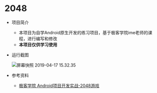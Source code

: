 # 2048

* 项目简介
  * 本项目为自学Android原生开发的练习项目，基于极客学院ime老师的课程，进行编写和修改
  * **本项目仅供学习使用**

* 运行截图

  ![屏幕快照 2019-04-17 15.32.35](https://ws1.sinaimg.cn/large/006tNc79ly1g25o1icml4j30re16s1kx.jpg)

* 参考资料

  * [极客学院 Android项目开发实战-2048游戏](https://www.jikexueyuan.com/path/android)

